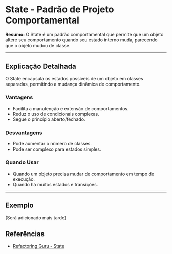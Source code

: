 # State - Padrão de Projeto Comportamental

**Resumo:**
O State é um padrão comportamental que permite que um objeto altere seu comportamento quando seu estado interno muda, parecendo que o objeto mudou de classe.

---

## Explicação Detalhada
O State encapsula os estados possíveis de um objeto em classes separadas, permitindo a mudança dinâmica de comportamento.

### Vantagens
- Facilita a manutenção e extensão de comportamentos.
- Reduz o uso de condicionais complexas.
- Segue o princípio aberto/fechado.

### Desvantagens
- Pode aumentar o número de classes.
- Pode ser complexo para estados simples.

### Quando Usar
- Quando um objeto precisa mudar de comportamento em tempo de execução.
- Quando há muitos estados e transições.

---

## Exemplo
(Será adicionado mais tarde)

## Referências
- [Refactoring Guru - State](https://refactoring.guru/pt-br/design-patterns/state)
